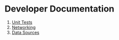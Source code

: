 # Developer Documentation

1. [Unit Tests](unit/README.md)
2. [Networking](network/README.md)
3. [Data Sources](datasource/README.md)